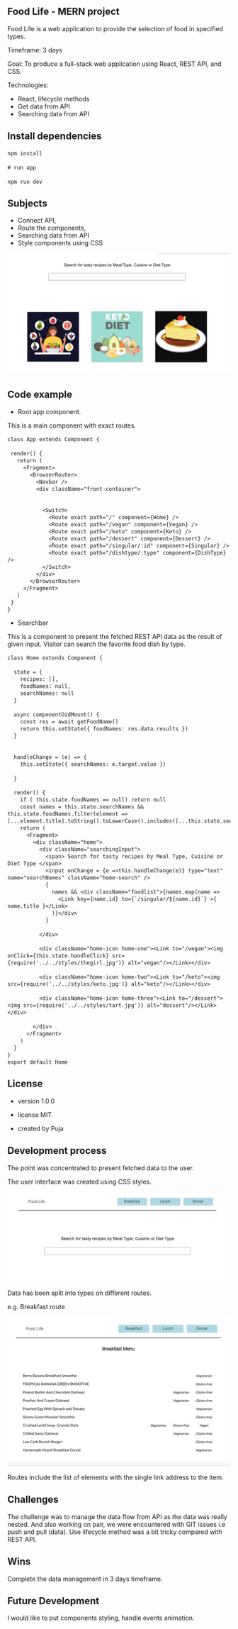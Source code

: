 

## Food Life - MERN project
Food Life is a web application to provide the selection of food in specified types.
 
Timeframe:
3 days
 
Goal:
To produce a full-stack web application using React, REST API, and CSS.
 
Technologies:
- React, lifecycle methods
- Get data from API
- Searching data from API
 
## Install dependencies
```
npm install
 
# run app
 
npm run dev
```
 
## Subjects
* Connect API,
* Route the components,
* Searching data from API
* Style components using CSS
 
 <img src='./src/styles/home.png' >
 
## Code example

- Root app component.

This is a main component with exact routes.
 ```
class App extends Component {

  render() {
    return (
      <Fragment>
        <BrowserRouter>
          <Navbar />
          <div className="front-container">
          
          
            <Switch>
              <Route exact path="/" component={Home} />
              <Route exact path="/vegan" component={Vegan} />
              <Route exact path="/keto" component={Keto} />
              <Route exact path="/dessert" component={Dessert} />
              <Route exact path="/singular/:id" component={Singular} />
              <Route exact path="/dishtype/:type" component={DishType} />
            </Switch>
          </div>
        </BrowserRouter>
      </Fragment>
    )
  }
}
 ```

- Searchbar

This is a component to present the fetched REST API data as the result of given input. Visitor can search the favorite food dish by type.
```
class Home extends Component {

  state = {
    recipes: [],
    foodNames: null,
    searchNames: null
  }

  async componentDidMount() {
    const res = await getFoodName()
    return this.setState({ foodNames: res.data.results })
  }
  

  handleChange = (e) => {
    this.setState({ searchNames: e.target.value })

  }
  
  render() {
    if ( this.state.foodNames == null) return null
    const names = this.state.searchNames && this.state.foodNames.filter(element => [...element.title].toString().toLowerCase().includes([...this.state.searchNames].toString().toLowerCase()))
    return (
      <Fragment>
        <div className="home">
          <div className="searchingInput">
            <span> Search for tasty recipes by Meal Type, Cuisine or Diet Type </span>
            <input onChange = {e =>this.handleChange(e)} type="text" name="searchNames" className="home-search" />
            {
              names && <div className="foodlist">{names.map(name => 
                <Link key={name.id} to={`/singular/${name.id}`} >{ name.title }</Link>
              )}</div>
            }
            
          </div>
          
          <div className="home-icon home-one"><Link to="/vegan"><img onClick={this.state.handleClick} src={require('../../styles/thegirl.jpg')} alt="vegan"/></Link></div>
          
          <div className="home-icon home-two"><Link to="/keto"><img src={require('../../styles/keto.jpg')} alt="keto"/></Link></div>
          
          <div className="home-icon home-three"><Link to="/dessert"><img src={require('../../styles/tart.jpg')} alt="dessert"/></Link></div>
        
        </div>
      </Fragment>
    )
  }
}
export default Home
```

## License
 
* version 1.0.0
 
* license MIT
 
* created by Puja
 
## Development process
The point was concentrated to present fetched data to the user.
 
The user interface was created using CSS styles.
 
<img src="./src/styles/searchbar.png" />
 
Data has been split into types on different routes.
 
e.g. Breakfast route
 
<img src="./src/styles/breakfast.png"  />
 
Routes include the list of elements with the single link address to the item.
 
## Challenges
 
The challenge was to manage the data flow from API as the data was really nested. And also working on pair, we were encountered with GIT issues i.e push and pull (data). Use lifecycle method was a bit tricky compared with REST API.
 
## Wins
 
Complete the data management in 3 days timeframe.

## Future Development

I would like to put components styling, handle events animation.

